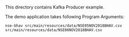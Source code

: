 
This directory contains Kafka Producer example.

The demo application takes following Program Arguments:

`nse-bhav src/main/resources/data/NSE05NOV2018BHAV.csv src/main/resources/data/NSE06NOV2018BHAV.csv`
